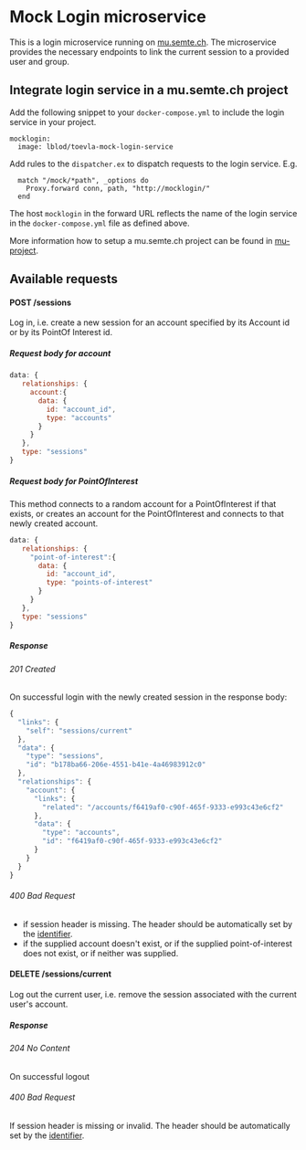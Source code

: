 # Mock Login microservice
This is a login microservice running on [mu.semte.ch](http://mu.semte.ch). The microservice provides the necessary endpoints to link the current session to a provided user and group.

## Integrate login service in a mu.semte.ch project
Add the following snippet to your `docker-compose.yml` to include the login service in your project.

```
mocklogin:
  image: lblod/toevla-mock-login-service
```

Add rules to the `dispatcher.ex` to dispatch requests to the login service. E.g. 

```
  match "/mock/*path", _options do
    Proxy.forward conn, path, "http://mocklogin/"
  end
```
The host `mocklogin` in the forward URL reflects the name of the login service in the `docker-compose.yml` file as defined above.

More information how to setup a mu.semte.ch project can be found in [mu-project](https://github.com/mu-semtech/mu-project).


## Available requests

#### POST /sessions
Log in, i.e. create a new session for an account specified by its
Account id or by its PointOf Interest id.

##### Request body for account
```javascript
data: {
   relationships: {
     account:{
       data: {
         id: "account_id",
         type: "accounts"
       }
     }
   },
   type: "sessions"
}
```

##### Request body for PointOfInterest
This method connects to a random account for a PointOfInterest if that
exists, or creates an account for the PointOfInterest and connects to
that newly created account.

```javascript
data: {
   relationships: {
     "point-of-interest":{
       data: {
         id: "account_id",
         type: "points-of-interest"
       }
     }
   },
   type: "sessions"
}
```

##### Response
###### 201 Created
On successful login with the newly created session in the response body:

```javascript
{
  "links": {
    "self": "sessions/current"
  },
  "data": {
    "type": "sessions",
    "id": "b178ba66-206e-4551-b41e-4a46983912c0"
  },
  "relationships": {
    "account": {
      "links": {
        "related": "/accounts/f6419af0-c90f-465f-9333-e993c43e6cf2"
      },
      "data": {
        "type": "accounts",
        "id": "f6419af0-c90f-465f-9333-e993c43e6cf2"
      }
    }
  }
}
```

###### 400 Bad Request
- if session header is missing. The header should be automatically set by the [identifier](https://github.com/mu-semtech/mu-identifier).
- if the supplied account doesn't exist, or if the supplied point-of-interest does not exist, or if neither was supplied.

#### DELETE /sessions/current
Log out the current user, i.e. remove the session associated with the current user's account.

##### Response
###### 204 No Content
On successful logout

###### 400 Bad Request
If session header is missing or invalid. The header should be automatically set by the [identifier](https://github.com/mu-semtech/mu-identifier).
